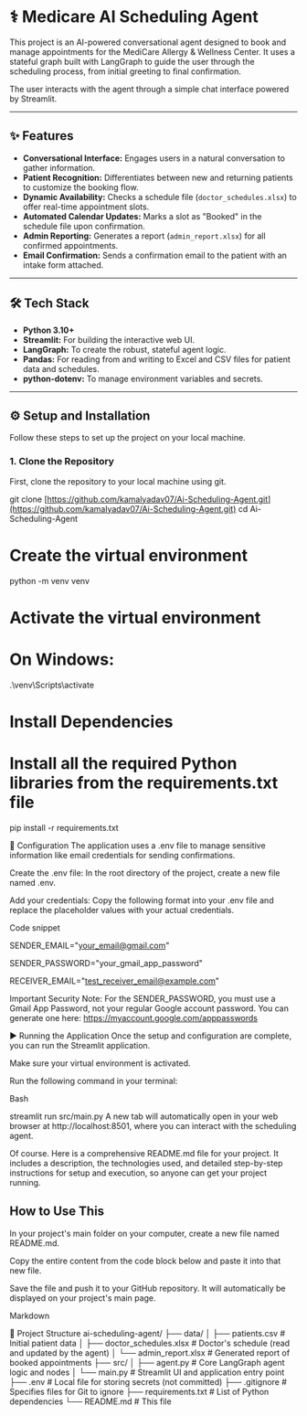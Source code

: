 # ⚕️ Medicare AI Scheduling Agent

This project is an AI-powered conversational agent designed to book and manage appointments for the MediCare Allergy & Wellness Center. It uses a stateful graph built with LangGraph to guide the user through the scheduling process, from initial greeting to final confirmation.

The user interacts with the agent through a simple chat interface powered by Streamlit.

---

## ✨ Features

* **Conversational Interface:** Engages users in a natural conversation to gather information.
* **Patient Recognition:** Differentiates between new and returning patients to customize the booking flow.
* **Dynamic Availability:** Checks a schedule file (`doctor_schedules.xlsx`) to offer real-time appointment slots.
* **Automated Calendar Updates:** Marks a slot as "Booked" in the schedule file upon confirmation.
* **Admin Reporting:** Generates a report (`admin_report.xlsx`) for all confirmed appointments.
* **Email Confirmation:** Sends a confirmation email to the patient with an intake form attached.

---

## 🛠️ Tech Stack

* **Python 3.10+**
* **Streamlit:** For building the interactive web UI.
* **LangGraph:** To create the robust, stateful agent logic.
* **Pandas:** For reading from and writing to Excel and CSV files for patient data and schedules.
* **python-dotenv:** To manage environment variables and secrets.

---

## ⚙️ Setup and Installation

Follow these steps to set up the project on your local machine.

### 1. Clone the Repository

First, clone the repository to your local machine using git.


git clone [https://github.com/kamalyadav07/Ai-Scheduling-Agent.git](https://github.com/kamalyadav07/Ai-Scheduling-Agent.git)
cd Ai-Scheduling-Agent


# Create the virtual environment
python -m venv venv

# Activate the virtual environment
# On Windows:
.\venv\Scripts\activate

# Install Dependencies
# Install all the required Python libraries from the requirements.txt file
pip install -r requirements.txt


🔑 Configuration
The application uses a .env file to manage sensitive information like email credentials for sending confirmations.

Create the .env file: In the root directory of the project, create a new file named .env.

Add your credentials: Copy the following format into your .env file and replace the placeholder values with your actual credentials.

Code snippet

SENDER_EMAIL="your_email@gmail.com"

SENDER_PASSWORD="your_gmail_app_password"

RECEIVER_EMAIL="test_receiver_email@example.com"

Important Security Note: For the SENDER_PASSWORD, you must use a Gmail App Password, not your regular Google account password. You can generate one here: https://myaccount.google.com/apppasswords


▶️ Running the Application
Once the setup and configuration are complete, you can run the Streamlit application.

Make sure your virtual environment is activated.

Run the following command in your terminal:

Bash

streamlit run src/main.py
A new tab will automatically open in your web browser at http://localhost:8501, where you can interact with the scheduling agent.


Of course. Here is a comprehensive README.md file for your project. It includes a description, the technologies used, and detailed step-by-step instructions for setup and execution, so anyone can get your project running.

## How to Use This
In your project's main folder on your computer, create a new file named README.md.

Copy the entire content from the code block below and paste it into that new file.

Save the file and push it to your GitHub repository. It will automatically be displayed on your project's main page.

Markdown




📂 Project Structure
ai-scheduling-agent/
├── data/
│   ├── patients.csv              # Initial patient data
│   ├── doctor_schedules.xlsx     # Doctor's schedule (read and updated by the agent)
│   └── admin_report.xlsx         # Generated report of booked appointments
├── src/
│   ├── agent.py                  # Core LangGraph agent logic and nodes
│   └── main.py                   # Streamlit UI and application entry point
├── .env                          # Local file for storing secrets (not committed)
├── .gitignore                    # Specifies files for Git to ignore
├── requirements.txt              # List of Python dependencies
└── README.md                     # This file


```bash



